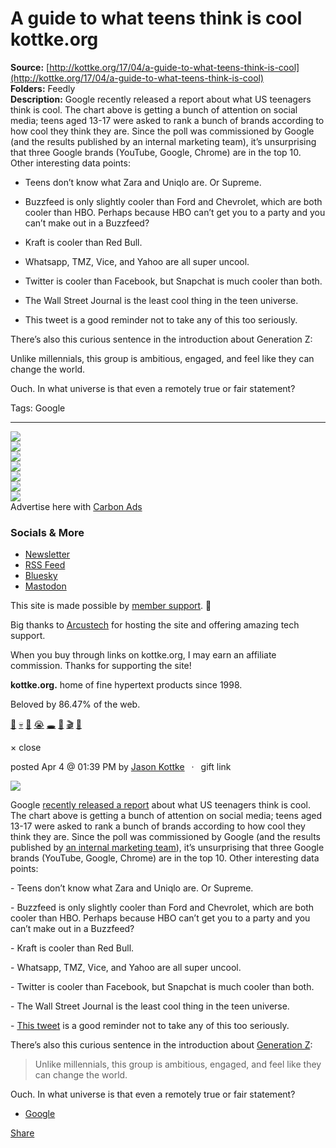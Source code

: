 # A guide to what teens think is cool kottke.org

**Source:** [http://kottke.org/17/04/a-guide-to-what-teens-think-is-cool](http://kottke.org/17/04/a-guide-to-what-teens-think-is-cool)  
**Folders:** Feedly  
**Description:** Google recently released a report about what US teenagers think is cool. The chart above is getting a bunch of attention on social media; teens aged 13-17 were asked to rank a bunch of brands according to how cool they think they are. Since the poll was commissioned by Google (and the results published by an internal marketing team), it’s unsurprising that three Google brands (YouTube, Google, Chrome) are in the top 10. Other interesting data points:

- Teens don’t know what Zara and Uniqlo are. Or Supreme.

- Buzzfeed is only slightly cooler than Ford and Chevrolet, which are both cooler than HBO. Perhaps because HBO can’t get you to a party and you can’t make out in a Buzzfeed?

- Kraft is cooler than Red Bull.

- Whatsapp, TMZ, Vice, and Yahoo are all super uncool.

- Twitter is cooler than Facebook, but Snapchat is much cooler than both.

- The Wall Street Journal is the least cool thing in the teen universe.

- This tweet is a good reminder not to take any of this too seriously.

There’s also this curious sentence in the introduction about Generation Z:

Unlike millennials, this group is ambitious, engaged, and feel like they can change the world.

Ouch. In what universe is that even a remotely true or fair statement?

Tags: Google

---

<div>

<div>

<div>


<div>
<a href="http://kottke.org/"><img src="http://kottke.org/cdn-cgi/image/format=auto,fit=scale-down,width=200,metadata=none/images/2024/logo-colors/color-25.jpg"></a>




</div>


<div><img src="http://kottke.org/cdn-cgi/image/format=auto,fit=scale-down,width=200,metadata=none/images/2024/logo-colors/circle-mask.png">



</div>


<div>
<a href="http://kottke.org/"><img src="http://kottke.org/cdn-cgi/image/format=auto,fit=scale-down,width=200,metadata=none/images/2024/logo-colors/color-13.jpg"></a>



</div>


<div><img src="http://kottke.org/cdn-cgi/image/format=auto,fit=scale-down,width=200,metadata=none/images/2024/logo-colors/circle-mask.png">



</div>


<div>
<a href="http://kottke.org/"><img src="http://kottke.org/cdn-cgi/image/format=auto,fit=scale-down,width=200,metadata=none/images/2024/logo-colors/color-5.jpg"></a>



</div>


<div><img src="http://kottke.org/cdn-cgi/image/format=auto,fit=scale-down,width=200,metadata=none/images/2024/logo-colors/circle-mask.png">



</div>


<div>
<a href="http://kottke.org/"><img src="http://kottke.org/cdn-cgi/image/format=auto,fit=scale-down,width=200,metadata=none/images/2024/logo-colors/color-23.jpg"></a>




</div>



</div>
</div>





<div>


<div>Advertise here with <a href="http://carbonads.net/?utm_source=kottkeorg&amp;utm_medium=ad_via_link&amp;utm_campaign=in_unit&amp;utm_term=carbon">Carbon Ads</a></div>
</div>

<div>
<div>

<h3>Socials &amp; More</h3>

<ul>
<li><a href="http://kottke.org/newsletter">Newsletter</a></li>
<li><a href="http://feeds.kottke.org/main">RSS Feed</a></li>
<li><a href="https://bsky.app/profile/kottke.org">Bluesky</a></li>
<li><a href="https://mastodon.social/@kottke">Mastodon</a></li>
</ul>

</div>

<p>This site is made possible by <a href="http://kottke.org/members">member support</a>. 💞</p>

<p>Big thanks to <a href="https://www.arcustech.com/">Arcustech</a> for hosting the site and offering amazing tech support.</p>

<p>When you buy through links on kottke.org, I may earn an affiliate commission. Thanks for supporting the site!</p>

<p><strong>kottke.org.</strong> home of fine hypertext products since 1998.</p>

<p>Beloved by 86.47% of the web.</p>

<p><a href="http://kottke.org/tag/burgers">🍔</a>  <a href="http://kottke.org/tag/death">💀</a>  <a href="http://kottke.org/tag/photography">📸</a>  <a href="http://kottke.org/tag/crying%20at%20work">😭</a>  <a href="http://kottke.org/tag/black%20holes">🕳️</a>  <a href="http://kottke.org/tag/Old%20Custer">🤠</a>  <a href="http://kottke.org/tag/film%20school">🎬</a>  <a href="http://kottke.org/tag/potatoes">🥔</a></p></div>

<div>


<div>
  <div>× close</div>
  <div>
    
    
  </div>
</div>




<div>
<div>

posted <time>Apr  4 @ 01:39 PM</time> by <a href="http://www.kottke.org">Jason Kottke</a><span>  ·  <span>gift link</span></span>



</div>




<p><img src="http://kottke.org/17/04/metadata=none/plus/misc/images/teens-cool-brands-2017.jpg"></p>

<p>Google <a href="https://storage.googleapis.com/think/docs/its-lit.pdf">recently released a report</a> about what US teenagers think is cool. The chart above is getting a bunch of attention on social media; teens aged 13-17 were asked to rank a bunch of brands according to how cool they think they are. Since the poll was commissioned by Google (and the results published by <a href="https://www.thinkwithgoogle.com/">an internal marketing team</a>), it’s unsurprising that three Google brands (YouTube, Google, Chrome) are in the top 10. Other interesting data points:</p>

<p>- Teens don’t know what Zara and Uniqlo are. Or Supreme.</p>

<p>- Buzzfeed is only slightly cooler than Ford and Chevrolet, which are both cooler than HBO. Perhaps because HBO can’t get you to a party and you can’t make out in a Buzzfeed?</p>

<p>- Kraft is cooler than Red Bull.</p>

<p>- Whatsapp, TMZ, Vice, and Yahoo are all super uncool.</p>

<p>- Twitter is cooler than Facebook, but Snapchat is much cooler than both.</p>

<p>- The Wall Street Journal is the least cool thing in the teen universe.</p>

<p>- <a href="https://twitter.com/DVSblast/status/849007567858696194">This tweet</a> is a good reminder not to take any of this too seriously.</p>

<p>There’s also this curious sentence in the introduction about <a href="https://en.wikipedia.org/wiki/Generation_Z">Generation Z</a>:</p>

<blockquote><p>Unlike millennials, this group is ambitious, engaged, and feel like they can change the world.</p></blockquote>

<p>Ouch. In what universe is that even a remotely true or fair statement?</p>

<ul><li><a href="http://kottke.org/tag/Google">Google</a></li></ul>






<div>




<a href="https://kottke.org/17/04/a-guide-to-what-teens-think-is-cool"><span>Share</span></a>
</div>

</div>








</div>




</div>
